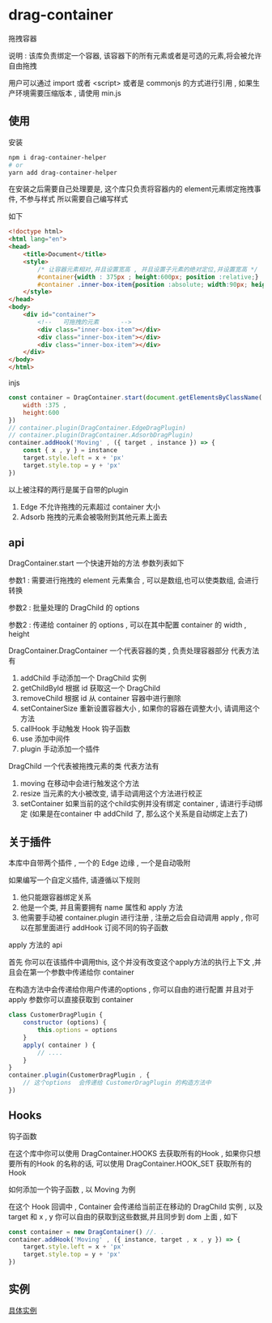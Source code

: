 # drag-container
拖拽容器

说明 : 该库负责绑定一个容器, 该容器下的所有元素或者是可选的元素,将会被允许自由拖拽

用户可以通过 import 或者 &lt;script&gt; 或者是 commonjs 的方式进行引用 , 如果生产环境需要压缩版本 , 请使用 min.js 


## 使用  
安装
```bash
npm i drag-container-helper
# or 
yarn add drag-container-helper
```

在安装之后需要自己处理要是, 这个库只负责将容器内的 element元素绑定拖拽事件, 不参与样式 所以需要自己编写样式

如下 
```html
<!doctype html>
<html lang="en">
<head>
    <title>Document</title>
    <style>
        /* 让容器元素相对,并且设置宽高 , 并且设置子元素的绝对定位,并设置宽高 */
        #container{width : 375px ; height:600px; position :relative;}
        #container .inner-box-item{position :absolute; width:90px; height:90px ;}
    </style>
</head>
<body>
    <div id="container">
        <!--   可拖拽的元素      -->
        <div class="inner-box-item"></div>
        <div class="inner-box-item"></div>
        <div class="inner-box-item"></div>
    </div>
</body>
</html>
```

injs 
```javascript
const container = DragContainer.start(document.getElementsByClassName('block-test'),{} , {
    width :375 ,
    height:600
}) 
// container.plugin(DragContainer.EdgeDragPlugin)
// container.plugin(DragContainer.AdsorbDragPlugin)
container.addHook('Moving' , ({ target , instance }) => {
    const { x , y } = instance
    target.style.left = x + 'px'
    target.style.top = y + 'px'
})
```


以上被注释的两行是属于自带的plugin
1. Edge 不允许拖拽的元素超过 container 大小
2. Adsorb 拖拽的元素会被吸附到其他元素上面去 


## api
DragContainer.start 一个快速开始的方法 
参数列表如下 

参数1 : 需要进行拖拽的 element 元素集合 , 可以是数组,也可以使类数组, 会进行转换 

参数2 : 批量处理的 DragChild 的 options

参数2 : 传递给 container 的 options , 可以在其中配置 container 的 width , height 

DragContainer.DragContainer  一个代表容器的类 , 负责处理容器部分 
代表方法有 
1. addChild 手动添加一个 DragChild 实例 
2. getChildById 根据 id 获取这一个 DragChild 
3. removeChild 根据 id  从 container 容器中进行删除 
4. setContainerSize 重新设置容器大小 , 如果你的容器在调整大小, 请调用这个方法 
5. callHook 手动触发 Hook 钩子函数 
6. use 添加中间件 
7. plugin  手动添加一个插件

DragChild 一个代表被拖拽元素的类 
代表方法有 
1. moving 在移动中会进行触发这个方法
2. resize 当元素的大小被改变, 请手动调用这个方法进行校正
3. setContainer 如果当前的这个child实例并没有绑定 container , 请进行手动绑定 (如果是在container 中 addChild 了, 那么这个关系是自动绑定上去了)

## 关于插件 
本库中自带两个插件 , 一个的 Edge 边缘 , 一个是自动吸附 

如果编写一个自定义插件, 请遵循以下规则 
1. 他只能跟容器绑定关系 
2. 他是一个类, 并且需要拥有 name 属性和 apply 方法  
3. 他需要手动被 container.plugin 进行注册 , 注册之后会自动调用 apply , 你可以在那里面进行 addHook 订阅不同的钩子函数

apply 方法的 api  

首先 你可以在该插件中调用this, 这个并没有改变这个apply方法的执行上下文 ,并且会在第一个参数中传递给你 container 

在构造方法中会传递给你用户传递的options , 你可以自由的进行配置 并且对于apply 参数你可以直接获取到 container  
```javascript
class CustomerDragPlugin {
    constructor (options) {
        this.options = options 
    }
    apply( container ) {
        // .... 
    }
}
container.plugin(CustomerDragPlugin , {
    // 这个options  会传递给 CustomerDragPlugin 的构造方法中 
})
```

## Hooks 
钩子函数

在这个库中你可以使用 DragContainer.HOOKS 去获取所有的Hook , 如果你只想要所有的Hook 的名称的话, 可以使用 DragContainer.HOOK_SET 
获取所有的Hook 

如何添加一个钩子函数 , 以 Moving 为例 

在这个 Hook 回调中 , Container 会传递给当前正在移动的 DragChild 实例 , 以及 target 和 x , y 
你可以自由的获取到这些数据,并且同步到 dom 上面   , 如下 

```javascript
const container = new DragContainer() //. .
container.addHook('Moving' , ({ instance, target , x , y }) => {
    target.style.left = x + 'px'
    target.style.top = y + 'px'
})
```


## 实例
[具体实例](./examples/index.html)













